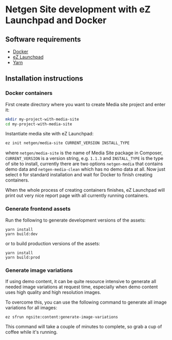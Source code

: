 Netgen Site development with eZ Launchpad and Docker
====================================================

Software requirements
---------------------

* [Docker](https://docs.docker.com/) 
* [eZ Launchpad](https://ezsystems.github.io/launchpad/)
* [Yarn](https://yarnpkg.com/en/)

Installation instructions
-------------------------

### Docker containers

First create directory where you want to create Media site project and enter it:

```bash
mkdir my-project-with-media-site
cd my-project-with-media-site
```

Instantiate media site with eZ Launchpad:

```bash
ez init netgen/media-site CURRENT_VERSION INSTALL_TYPE
```

where `netgen/media-site` is the name of Media Site package in Composer, `CURRENT_VERSION` is a version string, e.g. `1.1.3` and `INSTALL_TYPE` is the type of site to install, currently there are two options `netgen-media` that contains demo data and `netgen-media-clean` which has no demo data at all.
Now just select `0` for standard installation and wait for Docker to finish creating containers.

When the whole process of creating containers finishes, eZ Launchpad will print out very nice report page with all currently running containers.

### Generate frontend assets

Run the following to generate development versions of the assets:

```
yarn install
yarn build:dev
```

or to build production versions of the assets:

```
yarn install
yarn build:prod
```

### Generate image variations

If using demo content, it can be quite resource intensive to generate all needed image variations
at request time, especially when demo content uses high quality and high resolution images.

To overcome this, you can use the following command to generate all image variations for all images:

```
ez sfrun ngsite:content:generate-image-variations
```

This command will take a couple of minutes to complete, so grab a cup of coffee while it's running.
